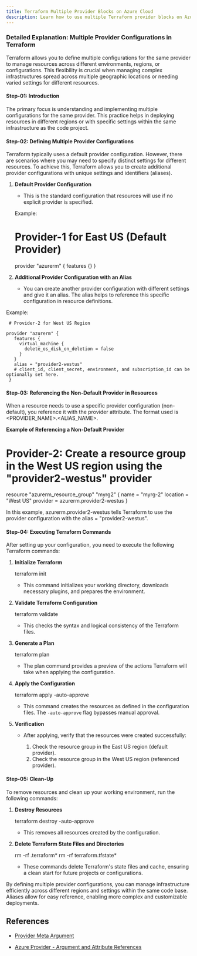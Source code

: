 ```yaml
---
title: Terraform Multiple Provider Blocks on Azure Cloud
description: Learn how to use multiple Terraform provider blocks on Azure Cloud
---
```


### Detailed Explanation: Multiple Provider Configurations in Terraform

Terraform allows you to define multiple configurations for the same provider to manage resources across different environments, regions, or configurations. This flexibility is crucial when managing complex infrastructures spread across multiple geographic locations or needing varied settings for different resources.

#### Step-01: Introduction

The primary focus is understanding and implementing multiple configurations for the same provider. This practice helps in deploying resources in different regions or with specific settings within the same infrastructure as the code project.

#### Step-02: Defining Multiple Provider Configurations

Terraform typically uses a default provider configuration. However, there are scenarios where you may need to specify distinct settings for different resources. To achieve this, Terraform allows you to create additional provider configurations with unique settings and identifiers (aliases).

1. **Default Provider Configuration**

   - This is the standard configuration that resources will use if no explicit provider is specified.
 
   Example:
   
     # Provider-1 for East US (Default Provider)
   
     provider "azurerm" {
       features {}
     }
   

3. **Additional Provider Configuration with an Alias**

    - You can create another provider configuration with different settings and give it an alias. The alias helps to reference this specific configuration in resource definitions.
   
  Example:
   
     # Provider-2 for West US Region

    provider "azurerm" {
       features {
         virtual_machine {
           delete_os_disk_on_deletion = false
         }
       }
       alias = "provider2-westus"
       # client_id, client_secret, environment, and subscription_id can be optionally set here.
     }
     

#### Step-03: Referencing the Non-Default Provider in Resources

When a resource needs to use a specific provider configuration (non-default), you reference it with the provider attribute. The format used is <PROVIDER_NAME>.<ALIAS_NAME>.

**Example of Referencing a Non-Default Provider**
 
  # Provider-2: Create a resource group in the West US region using the "provider2-westus" provider

   resource "azurerm_resource_group" "myrg2" {
    name     = "myrg-2"
    location = "West US"
    provider = azurerm.provider2-westus
  }
  

In this example, azurerm.provider2-westus tells Terraform to use the provider configuration with the alias = "provider2-westus".

#### Step-04: Executing Terraform Commands

After setting up your configuration, you need to execute the following Terraform commands:

1. **Initialize Terraform**
   
   terraform init
   
   - This command initializes your working directory, downloads necessary plugins, and prepares the environment.

2. **Validate Terraform Configuration**
   
   terraform validate
   
   - This checks the syntax and logical consistency of the Terraform files.

3. **Generate a Plan**
   
   terraform plan
   
   - The plan command provides a preview of the actions Terraform will take when applying the configuration.

4. **Apply the Configuration**
   
   terraform apply -auto-approve
   
   - This command creates the resources as defined in the configuration files. The `-auto-approve` flag bypasses manual approval.

5. **Verification**

   - After applying, verify that the resources were created successfully:
   
     1. Check the resource group in the East US region (default provider).
     2. Check the resource group in the West US region (referenced provider).

#### Step-05: Clean-Up

To remove resources and clean up your working environment, run the following commands:

1. **Destroy Resources**
   
   terraform destroy -auto-approve
   
   - This removes all resources created by the configuration.

2. **Delete Terraform State Files and Directories**
   
   rm -rf .terraform*
   rm -rf terraform.tfstate*
   
   - These commands delete Terraform's state files and cache, ensuring a clean start for future projects or configurations.

By defining multiple provider configurations, you can manage infrastructure efficiently across different regions and settings within the same code base. Aliases allow for easy reference, enabling more complex and customizable deployments.

## References

- [Provider Meta Argument](https://www.terraform.io/docs/configuration/meta-arguments/resource-provider.html)

- [Azure Provider - Argument and Attribute References](https://registry.terraform.io/providers/hashicorp/azurerm/latest/docs)
